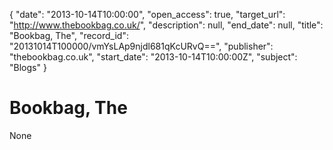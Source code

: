 {
  "date": "2013-10-14T10:00:00", 
  "open_access": true, 
  "target_url": "http://www.thebookbag.co.uk/", 
  "description": null, 
  "end_date": null, 
  "title": "Bookbag, The", 
  "record_id": "20131014T100000/vmYsLAp9njdl681qKcURvQ==", 
  "publisher": "thebookbag.co.uk", 
  "start_date": "2013-10-14T10:00:00Z", 
  "subject": "Blogs"
}

# Bookbag, The

None